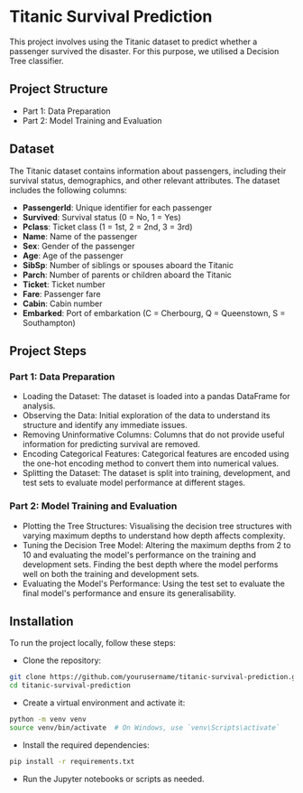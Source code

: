 # Titanic Survival Prediction
This project involves using the Titanic dataset to predict whether a passenger survived the disaster. 
For this purpose, we utilised a Decision Tree classifier.

## Project Structure
- Part 1: Data Preparation
- Part 2: Model Training and Evaluation

## Dataset
The Titanic dataset contains information about passengers, including their survival status, demographics, and other relevant attributes. 
The dataset includes the following columns:
- **PassengerId**: Unique identifier for each passenger
- **Survived**: Survival status (0 = No, 1 = Yes)
- **Pclass**: Ticket class (1 = 1st, 2 = 2nd, 3 = 3rd)
- **Name**: Name of the passenger
- **Sex**: Gender of the passenger
- **Age**: Age of the passenger
- **SibSp**: Number of siblings or spouses aboard the Titanic
- **Parch**: Number of parents or children aboard the Titanic
- **Ticket**: Ticket number
- **Fare**: Passenger fare
- **Cabin**: Cabin number
- **Embarked**: Port of embarkation (C = Cherbourg, Q = Queenstown, S = Southampton)


## Project Steps
### Part 1: Data Preparation
- Loading the Dataset:
The dataset is loaded into a pandas DataFrame for analysis.
- Observing the Data:
Initial exploration of the data to understand its structure and identify any immediate issues.
- Removing Uninformative Columns:
Columns that do not provide useful information for predicting survival are removed.
- Encoding Categorical Features:
Categorical features are encoded using the one-hot encoding method to convert them into numerical values.
- Splitting the Dataset:
The dataset is split into training, development, and test sets to evaluate model performance at different stages.

### Part 2: Model Training and Evaluation
- Plotting the Tree Structures:
Visualising the decision tree structures with varying maximum depths to understand how depth affects complexity.
- Tuning the Decision Tree Model:
Altering the maximum depths from 2 to 10 and evaluating the model's performance on the training and development sets.
Finding the best depth where the model performs well on both the training and development sets.
- Evaluating the Model's Performance:
Using the test set to evaluate the final model's performance and ensure its generalisability.

## Installation
To run the project locally, follow these steps:
- Clone the repository:
```sh
git clone https://github.com/yourusername/titanic-survival-prediction.git
cd titanic-survival-prediction
```
- Create a virtual environment and activate it:
```sh
python -m venv venv
source venv/bin/activate  # On Windows, use `venv\Scripts\activate`
```
- Install the required dependencies:
```sh
pip install -r requirements.txt
```
- Run the Jupyter notebooks or scripts as needed.


